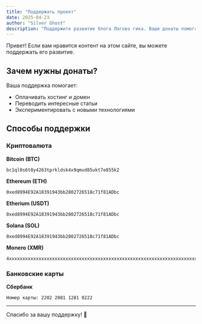 ```yaml
---
title: "Поддержать проект"
date: 2025-04-23
author: "Silver Ghost"
description: "Поддержите развитие блога Логово гика. Ваши донаты помогают создавать качественный контент о технологиях, самохостинге и IT-новостях."
---
```


Привет! Если вам нравится контент на этом сайте, вы можете поддержать его развитие.

## Зачем нужны донаты?

Ваша поддержка помогает:
- Оплачивать хостинг и домен
- Переводить интересные статьи
- Экспериментировать с новыми технологиями

## Способы поддержки

### Криптовалюта

**Bitcoin (BTC)**
```
bc1ql0s6t8y4263tprkldsk4x9qmvd85ukt7e855k2
```

**Ethereum (ETH)**
```
0xed8994E92A18391943bb2802726518c71f81ADbc
```

**Etherium (USDT)**
```
0xed8994E92A18391943bb2802726518c71f81ADbc
```

**Solana (SOL)**
```
0xed8994E92A18391943bb2802726518c71f81ADbc
```


**Monero (XMR)**
```
4xxxxxxxxxxxxxxxxxxxxxxxxxxxxxxxxxxxxxxxxxxxxxxxxxxxxxxxxxxxxxxxxxxxxxxxxxxxxxxxxxxxxxxxxx
```

### Банковские карты

**Сбербанк**
```
Номер карты: 2202 2081 1281 0222
```

---

Спасибо за вашу поддержку! 💚
